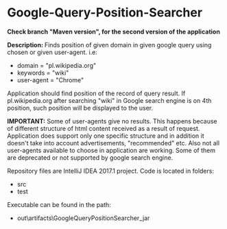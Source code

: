 # Google-Query-Position-Searcher
<b>Check branch "Maven version", for the second version of the application</b>

<b>Description: </b>Finds position of given domain in given google query using chosen or given user-agent.
i.e:
- domain = "pl.wikipedia.org"
- keywords = "wiki"
- user-agent = "Chrome"

Application should find position of the record of query result. If pl.wikipedia.org after searching "wiki" in Google search engine is on 4th position, such position will be displayed to the user.

<b>IMPORTANT:</b> Some of user-agents give no results. This happens because of different structure of html content received as a result of request. Application does support only one specific structure and in addition it doesn't take into account advertisements, "recommended" etc.
Also not all user-agents available to choose in application are working. Some of them are deprecated or not supported by google search engine.

Repository files are IntelliJ IDEA 2017.1 project.
Code is located in folders: 
- src 
- test

Executable can be found in the path:
- out\artifacts\GoogleQueryPositionSearcher_jar

